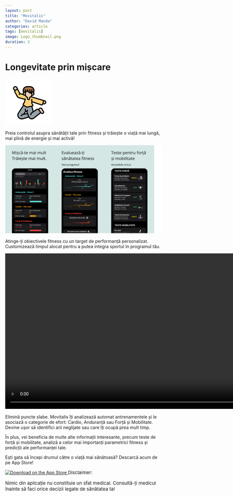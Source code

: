 ```yaml
---
layout: post
title: "Movitalis"
author: "David Manda"
categories: article
tags: [movitalis]
image: Logo_thumbnail.png
duration: 2
---
```


# Longevitate prin mișcare

<img src="/assets/img/LogoMovitalis.png" alt="drawing" height="150"/>

Preia controlul asupra sănătății tale prin fitness și trăiește o viață mai lungă, mai plină de energie și mai activă!

<img src="/assets/img/Preview.png" alt="drawing">

Atinge-ți obiectivele fitness cu un target de performanță personalizat. Customizează timpul alocat pentru a putea integra sportul în programul tău.

<video height="500" autoplay muted loop>
  <source src="/assets/img/Quiz_preview.MP4" type="video/mp4">
  <source src="/assets/img/Quiz_preview.ogg" type="video/ogg">
Your browser does not support the video tag.
</video>

Elimină puncte slabe. Movitalis îți analizează automat antrenamentele și le asociază o categorie de efort: Cardio, Anduranță sau Forță și Mobilitate. Devine ușor să identifici arii neglijate sau care îți ocupă prea mult timp.

În plus, vei beneficia de multe alte informații interesante, precum teste de forță și mobilitate, analiză a celor mai importanți parametrici fitness și predicții ale performanței tale.

Ești gata să începi drumul către o viață mai sănătoasă? Descarcă acum de pe App Store!

<a href="https://apps.apple.com/ro/app/movitalis-fitness-tracking/id6470913447" target="_blank">
    <img src="https://linkmaker.itunes.apple.com/assets/shared/badges/en-us/appstore-lrg.svg" alt="Download on the App Store">
</a>

<span style="font-size: 15px">
Disclaimer:

Nimic din aplicație nu constituie un sfat medical. Consultă-ți medicul înainte să faci orice decizii legate de sănătatea ta!
</span>
